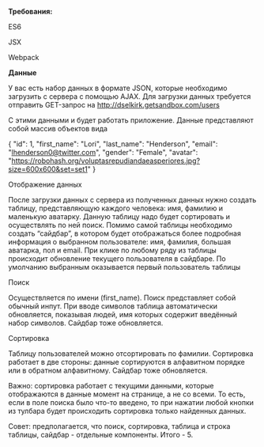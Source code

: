 <b>Требования:</b>

ES6

JSX

Webpack

<b>Данные</b>

У вас есть набор данных в формате JSON, которые необходимо загрузить с сервера с помощью AJAX. Для загрузки данных требуется отправить GET-запрос на http://dselkirk.getsandbox.com/users 

 С этими данными и будет работать приложение. Данные представляют собой массив объектов вида

{
    "id": 1,
    "first_name": "Lori",
    "last_name": "Henderson",
    "email": "lhenderson0@twitter.com",
    "gender": "Female",
    "avatar": "https://robohash.org/voluptasrepudiandaeasperiores.jpg?size=600x600&set=set1"
 }

Отображение данных

После загрузки данных с сервера из полученных данных нужно создать таблицу, представляющую каждого человека: имя, фамилию и маленькую аватарку. Данную таблицу надо будет сортировать и осуществлять по ней поиск. 
Помимо самой таблицы необходимо создать “сайдбар”, в котором будет отображаться более подробная информация о выбранном пользователе: имя, фамилия, большая аватарка, пол и email. При клике по любому ряду из таблицы происходит обновление текущего пользователя в сайдбаре.
По умолчанию выбранным оказывается первый пользователь таблицы

Поиск

Осуществляется по имени (first_name). Поиск представляет собой обычный инпут. При вводе символов таблица автоматически обновляется, показывая людей, имя которых содержит введённый набор символов.
Сайдбар тоже обновляется.

Сортировка

Таблицу пользователей можно отсортировать по фамилии. Сортировка работает в две стороны: данные сортируются в алфавитном порядке или в обратном алфавитному.
Сайдбар тоже обновляется.

Важно: сортировка работает с текущими данными, которые отображаются в данные момент на странице, а не со всеми. То есть, если в поле поиска было что-то введено, то при нажатии любой кнопки из тулбара будет происходить сортировка только найденных данных.

Совет: предполагается, что поиск, сортировка, таблица и строка таблицы, сайдбар - отдельные компоненты. Итого - 5.